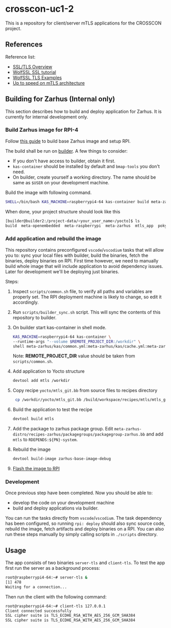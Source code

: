 # crosscon-uc1-2

This is a repository for client/server mTLS applications for the CROSSCON
project.

## References

Reference list:
* [SSL/TLS Overview](https://www.wolfssl.com/documentation/manuals/wolfssl/appendix04.html)
* [WolfSSL SSL tutorial](https://www.wolfssl.com/documentation/manuals/wolfssl/chapter11.html)
* [WolfSSL TLS Examples](https://github.com/wolfSSL/wolfssl-examples/blob/master/tls/README.md)
* [Up to speed on mTLS architecture](https://www.securew2.com/blog/mutual-tls-mtls-authentication)

## Building for Zarhus (Internal only)

This section describes how to build and deploy application for Zarhus. It is
currently for internal development only.

### Build Zarhus image for RPI-4

Follow [this guide](https://docs.zarhus.com/supported-targets/rpi4/) to build
base Zarhus image and setup RPI.

The build shall be run on
[builder](https://git.3mdeb.com/3mdeb/nixos_machine_configs). A few things to
consider:
* If you don't have access to builder, obtain it first.
* `kas-container` should be installed by default and `bmap-tools` you don't
need.
* On builder, create yourself a working directory. The name should be same as
`$USER` on your development machine.

Build the image with following command.

```bash
SHELL=/bin/bash KAS_MACHINE=raspberrypi4-64 kas-container build meta-zarhus/kas/common.yml:meta-zarhus/kas/cache.yml:meta-zarhus/kas/debug.yml:meta-zarhus/kas/rpi.yml
```

When done, your project structure should look like this

```bash
[builder@builder2:/project-data/<your_user_name>/yocto]$ ls
build  meta-openembedded  meta-raspberrypi  meta-zarhus  mtls_app  poky
```

### Add application and rebuild the image

This repository contains preconfigured `vscode`/`vscodium` tasks that will
allow you to: sync your local files with builder, build the binaries, fetch the
binaries, deploy binaries on RPI. First time however, we need to manually build
whole image that will include application to avoid dependency issues. Later for
development we'll be deploying just binaries.

Steps:
1. Inspect `scripts/common.sh` file, to verify all paths and variables are properly
set. The RPI deployment machine is likely to change, so edit it accordingly.
1. Run `scripts/builder_sync.sh` script. This will sync the contents of this
repository to builder.
1. On builder start kas-container in shell mode.

    ```bash
    KAS_MACHINE=raspberrypi4-64 kas-container \
    --runtime-args "--volume $REMOTE_PROJECT_DIR:/workdir" \
    shell meta-zarhus/kas/common.yml:meta-zarhus/kas/cache.yml:meta-zarhus/kas/debug.yml:meta-zarhus/kas/rpi.yml
    ```

    Note: **REMOTE_PROJECT_DIR** value should be taken from `scripts/common.sh`.
1. Add application to Yocto structure

    ```bash
    devtool add mtls /workdir
    ```

1. Copy recipe `yocto/mtls_git.bb` from source files to recipes directory

    ```bash
     cp /workdir/yocto/mtls_git.bb /build/workspace/recipes/mtls/mtls_git.bb
    ```

1. Build the application to test the recipe

    ```bash
    devtool build mtls
    ```

1. Add the package to zarhus package group. Edit
    `meta-zarhus-distro/recipes-zarhus/packagegroups/packagegroup-zarhus.bb` and
    add `mtls` to `RDEPENDS:${PN}-system`.
1. Rebuild the image

    ```bash
    devtool build-image zarhus-base-image-debug
    ```

1. [Flash the image to RPI](https://docs.zarhus.com/getting-started/flashing/)

### Development

Once previous step have been completed. Now you should be able to:
* develop the code on your development machine
* build and deploy applications via builder.

You can run the tasks directly from `vscode`/`vscodium`. The task dependency
has been configured, so running `rpi: deploy` should also sync source code,
rebuild the image, fetch artifacts and deploy binaries on a RPI. You can also
run these steps manually by simply calling scripts in `./scripts` directory.

## Usage

The app consists of two binaries `server-tls` and `client-tls`. To test the app
first run the server as a background process:

```bash
root@raspberrypi4-64:~# server-tls &
[1] 478
Waiting for a connection...
```

Then run the client with the following command:

```bash
root@raspberrypi4-64:~# client-tls 127.0.0.1
Client connected successfully
SSL cipher suite is TLS_ECDHE_RSA_WITH_AES_256_GCM_SHA384
SSL cipher suite is TLS_ECDHE_RSA_WITH_AES_256_GCM_SHA384
```
